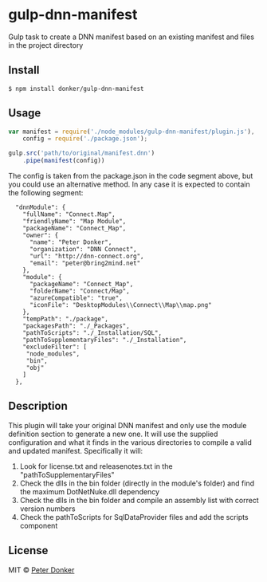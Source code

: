 # gulp-dnn-manifest
Gulp task to create a DNN manifest based on an existing manifest and files in the project directory

## Install

```
$ npm install donker/gulp-dnn-manifest
```

## Usage

```js
var manifest = require('./node_modules/gulp-dnn-manifest/plugin.js'),
    config = require('./package.json');

gulp.src('path/to/original/manifest.dnn')
    .pipe(manifest(config))
```

The config is taken from the package.json in the code segment above, but you could use an alternative method.
In any case it is expected to contain the following segment:

```
  "dnnModule": {
    "fullName": "Connect.Map",
    "friendlyName": "Map Module",
    "packageName": "Connect_Map",
    "owner": {
      "name": "Peter Donker",
      "organization": "DNN Connect",
      "url": "http://dnn-connect.org",
      "email": "peter@bring2mind.net"
    },
    "module": {
      "packageName": "Connect_Map",
      "folderName": "Connect/Map",
      "azureCompatible": "true",
      "iconFile": "DesktopModules\\Connect\\Map\\map.png"
    },
    "tempPath": "./package",
    "packagesPath": "./_Packages",
    "pathToScripts": "./_Installation/SQL",
    "pathToSupplementaryFiles": "./_Installation",
    "excludeFilter": [
     "node_modules",
     "bin",
     "obj"
    ]
  },
```

## Description
This plugin will take your original DNN manifest and only use the module definition section to generate a new one. 
It will use the supplied configuration and what it finds in the various directories to compile a valid and updated manifest.
Specifically it will:

1. Look for license.txt and releasenotes.txt in the "pathToSupplementaryFiles"
2. Check the dlls in the bin folder (directly in the module's folder) and find the maximum DotNetNuke.dll dependency
3. Check the dlls in the bin folder and compile an assembly list with correct version numbers
4. Check the pathToScripts for SqlDataProvider files and add the scripts component

## License

MIT © [Peter Donker](http://www.bring2mind.net)


